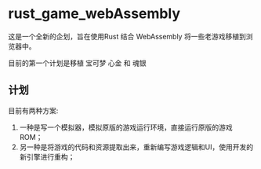 # rust_game_webAssembly

这是一个全新的企划，旨在使用Rust 结合 WebAssembly 将一些老游戏移植到浏览器中。

目前的第一个计划是移植 宝可梦 心金 和 魂银

## 计划

目前有两种方案:

1. 一种是写一个模拟器，模拟原版的游戏运行环境，直接运行原版的游戏ROM；
2. 另一种是将游戏的代码和资源提取出来，重新编写游戏逻辑和UI，使用开发的新引擎进行重构；
